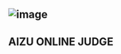 


## ![image](https://github.com/user-attachments/assets/2732fa83-8740-4b9f-b57d-3b6ab08a9415)


## AIZU ONLINE JUDGE
